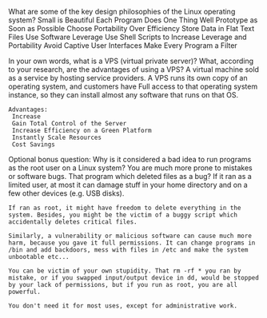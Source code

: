 What are some of the key design philosophies of the Linux operating system?
	Small is Beautiful
	Each Program Does One Thing Well
	Prototype as Soon as Possible
	Choose Portability Over Efficiency
	Store Data in Flat Text Files
	Use Software Leverage
	Use Shell Scripts to Increase Leverage and Portability
	Avoid Captive User Interfaces
	Make Every Program a Filter

In your own words, what is a VPS (virtual private server)? What, according to your research, are the advantages of using a VPS?
	A virtual machine sold as a service by hosting service providers. A VPS runs its own copy of an operating system, and customers have Full access to that operating system instance, so they can install almost any software that runs on that OS.

	Advantages:
	 Increase 
	 Gain Total Control of the Server
	 Increase Efficiency on a Green Platform
	 Instantly Scale Resources
	 Cost Savings

Optional bonus question: Why is it considered a bad idea to run programs as the root user on a Linux system?
	You are much more prone to mistakes or software bugs. That program which deleted files as a bug? If it ran as a limited user, at most it can damage stuff in your home directory and on a few other devices (e.g. USB disks).

	If ran as root, it might have freedom to delete everything in the system. Besides, you might be the victim of a buggy script which accidentally deletes critical files.

	Similarly, a vulnerability or malicious software can cause much more harm, because you gave it full permissions. It can change programs in /bin and add backdoors, mess with files in /etc and make the system unbootable etc...

	You can be victim of your own stupidity. That rm -rf * you ran by mistake, or if you swapped input/output device in dd, would be stopped by your lack of permissions, but if you run as root, you are all powerful.

	You don't need it for most uses, except for administrative work.
	